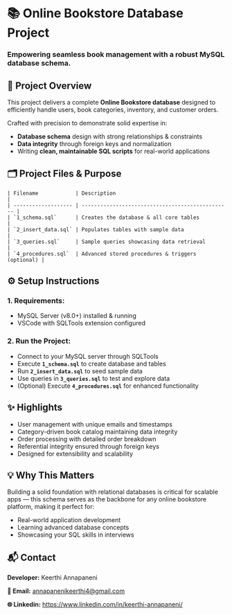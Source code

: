 
# 📚 Online Bookstore Database Project

### Empowering seamless book management with a robust MySQL database schema.

## 🚀 Project Overview

This project delivers a complete __Online Bookstore database__ designed to efficiently handle users, book categories, inventory, and customer orders.

Crafted with precision to demonstrate solid expertise in:

- __Database schema__ design with strong relationships & constraints
- __Data integrity__ through foreign keys and normalization
- Writing __clean, maintainable SQL scripts__ for real-world applications

## 🗂️ Project Files & Purpose
```
| Filename            | Description                                      |
| ------------------- | ------------------------------------------------ |
| `1_schema.sql`      | Creates the database & all core tables           |
| `2_insert_data.sql` | Populates tables with sample data                |
| `3_queries.sql`     | Sample queries showcasing data retrieval         |
| `4_procedures.sql`  | Advanced stored procedures & triggers (optional) |
```
## ⚙️ Setup Instructions
### 1. Requirements:

- MySQL Server (v8.0+) installed & running
- VSCode with SQLTools extension configured
### 2. Run the Project:
- Connect to your MySQL server through SQLTools
- Execute __```1_schema.sql```__ to create database and tables
- Run __```2_insert_data.sql```__ to seed sample data
- Use queries in __```3_queries.sql```__ to test and explore data
- (Optional) Execute __```4_procedures.sql```__ for enhanced functionality

## ✨ Highlights

- User management with unique emails and timestamps
- Category-driven book catalog maintaining data integrity
- Order processing with detailed order breakdown
- Referential integrity ensured through foreign keys
- Designed for extensibility and scalability

## 💡 Why This Matters

Building a solid foundation with relational databases is critical for scalable apps — this schema serves as the backbone for any online bookstore platform, making it perfect for:

- Real-world application development
- Learning advanced database concepts
- Showcasing your SQL skills in interviews

## 📬 Contact

__Developer:__ Keerthi Annapaneni

__📧 Email:__ annapanenikeerthi4@gmail.com

__🌐 Linkedin:__ https://www.linkedin.com/in/keerthi-annapaneni/